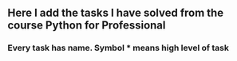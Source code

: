## Here I add the tasks I have solved from the course Python for Professional

### Every task has name. Symbol * means high level of task
